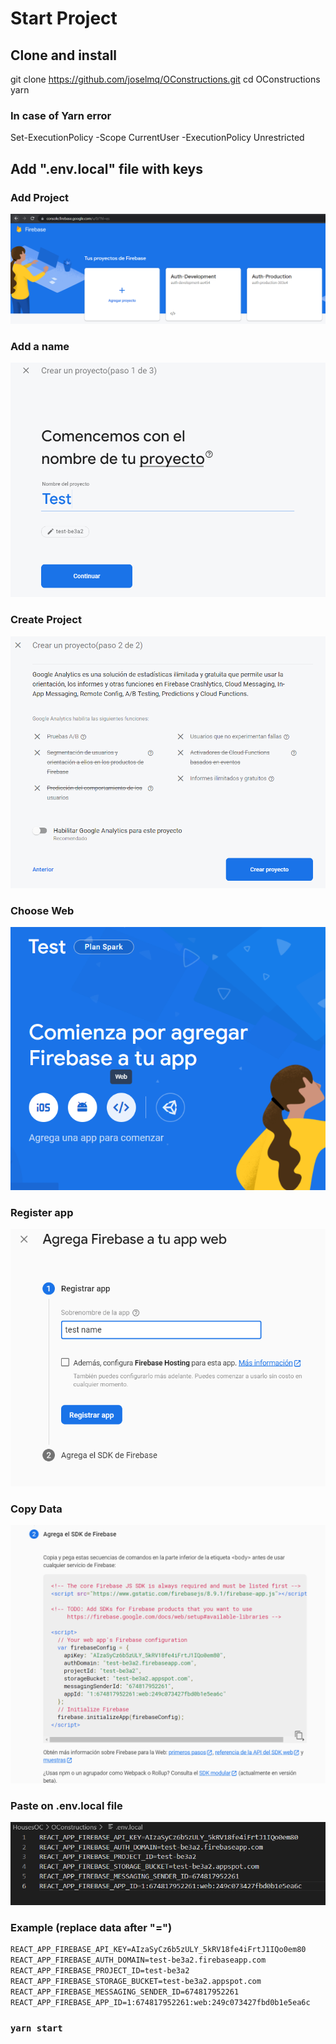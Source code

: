 # Start Project

## Clone and install

git clone https://github.com/joselmq/OConstructions.git
cd OConstructions
yarn

### In case of Yarn error
Set-ExecutionPolicy -Scope CurrentUser -ExecutionPolicy Unrestricted

## Add ".env.local" file with keys

### Add Project

![](readme_imgs/Add-Project.png)

### Add a name

![](readme_imgs/Add-a-name.png)

### Create Project

![](readme_imgs/Create-Project.png)

### Choose Web

![](readme_imgs/Web.png)

### Register app

![](readme_imgs/Register-app.png)

### Copy Data

![](readme_imgs/Copy-Data.png)

### Paste on .env.local file

![](readme_imgs/Env-file.png)

### Example (replace data after "=")

``` txt
REACT_APP_FIREBASE_API_KEY=AIzaSyCz6b5zULY_5kRV18fe4iFrtJ1IQo0em80
REACT_APP_FIREBASE_AUTH_DOMAIN=test-be3a2.firebaseapp.com
REACT_APP_FIREBASE_PROJECT_ID=test-be3a2
REACT_APP_FIREBASE_STORAGE_BUCKET=test-be3a2.appspot.com
REACT_APP_FIREBASE_MESSAGING_SENDER_ID=674817952261
REACT_APP_FIREBASE_APP_ID=1:674817952261:web:249c073427fbd0b1e5ea6c
```


### `yarn start`